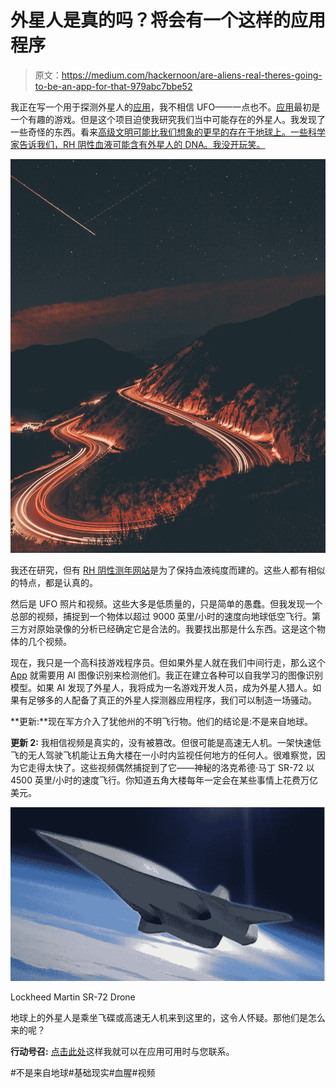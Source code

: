 # 外星人是真的吗？将会有一个这样的应用程序

> 原文：<https://medium.com/hackernoon/are-aliens-real-theres-going-to-be-an-app-for-that-979abc7bbe52>

我正在写一个用于探测外星人的[应用](http://www.notfrom.earth)，我不相信 UFO——一点也不。[应用](http://www.notfrom.earth)最初是一个有趣的游戏。但是这个项目迫使我研究我们当中可能存在的外星人。我发现了一些奇怪的东西。看来[高级文明可能比我们想象的更早的存在于地球上。一些科学家告诉我们，RH 阴性血液可能含有外星人的 DNA。我没开玩笑。](https://www.ancient-code.com/evidence-of-advanced-ancient-civilizations-on-earth-over-100000-years-ago/)

![](img/ddcf0ebed7239385509a8177b1b8f5b2.png)

我还在研究，但有 [RH 阴性测年网站](http://www.rhesusnegative.net/staynegative/also-running-dating-site/)是为了保持血液纯度而建的。这些人都有相似的特点，都是认真的。

然后是 UFO 照片和视频。这些大多是低质量的，只是简单的愚蠢。但我发现一个总部的视频，捕捉到一个物体以超过 9000 英里/小时的速度向地球低空飞行。第三方对原始录像的分析已经确定它是合法的。我要找出那是什么东西。这是这个物体的几个视频。

现在，我只是一个高科技游戏程序员。但如果外星人就在我们中间行走，那么这个 [App](http://www.notfrom.earth) 就需要用 AI 图像识别来检测他们。我正在建立各种可以自我学习的图像识别模型。如果 AI 发现了外星人，我将成为一名游戏开发人员，成为外星人猎人。如果有足够多的人配备了真正的外星人探测器应用程序，我们可以制造一场骚动。

**更新:**现在军方介入了犹他州的不明飞行物。他们的结论是:不是来自地球。

**更新 2:** 我相信视频是真实的，没有被篡改。但很可能是高速无人机。一架快速低飞的无人驾驶飞机能让五角大楼在一小时内监视任何地方的任何人。很难察觉，因为它走得太快了。这些视频偶然捕捉到了它——神秘的洛克希德·马丁 SR-72 以 4500 英里/小时的速度飞行。你知道五角大楼每年一定会在某些事情上花费万亿美元。

![](img/06162918b14644da67ed3342c27475db.png)

Lockheed Martin SR-72 Drone

地球上的外星人是乘坐飞碟或高速无人机来到这里的，这令人怀疑。那他们是怎么来的呢？

**行动号召:** [点击此处](https://www.notfrom.earth/contact)这样我就可以在应用可用时与您联系。

#不是来自地球#基础现实#血腥#视频